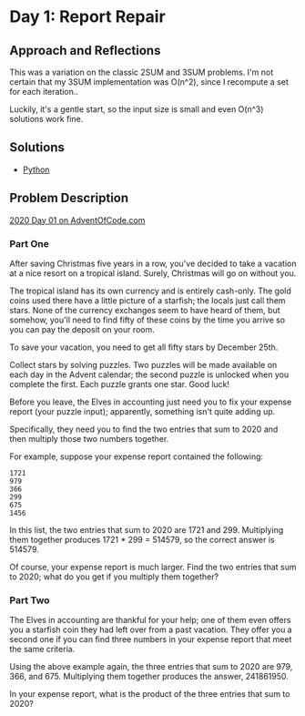 # Day 1: Report Repair

## Approach and Reflections

This was a variation on the classic 2SUM and 3SUM problems. I'm not certain
that my 3SUM implementation was O(n^2), since I recompute a set for each
iteration..

Luckily, it's a gentle start, so the input size is small and even O(n^3)
solutions work fine.

## Solutions

- [Python](../python2020/aoc/day01.py)

## Problem Description

[2020 Day 01 on AdventOfCode.com](https://adventofcode.com/2020/day/1)

### Part One

After saving Christmas five years in a row, you've decided to take a vacation
at a nice resort on a tropical island. Surely, Christmas will go on without
you.

The tropical island has its own currency and is entirely cash-only. The gold
coins used there have a little picture of a starfish; the locals just call
them stars. None of the currency exchanges seem to have heard of them, but
somehow, you'll need to find fifty of these coins by the time you arrive so
you can pay the deposit on your room.

To save your vacation, you need to get all fifty stars by December 25th.

Collect stars by solving puzzles. Two puzzles will be made available on each
day in the Advent calendar; the second puzzle is unlocked when you complete
the first. Each puzzle grants one star. Good luck!

Before you leave, the Elves in accounting just need you to fix your expense
report (your puzzle input); apparently, something isn't quite adding up.

Specifically, they need you to find the two entries that sum to 2020 and then
multiply those two numbers together.

For example, suppose your expense report contained the following:

```
1721
979
366
299
675
1456
```

In this list, the two entries that sum to 2020 are 1721 and 299. Multiplying
them together produces 1721 \* 299 = 514579, so the correct answer is 514579.

Of course, your expense report is much larger. Find the two entries that sum
to 2020; what do you get if you multiply them together?

### Part Two

The Elves in accounting are thankful for your help; one of them even offers
you a starfish coin they had left over from a past vacation. They offer you
a second one if you can find three numbers in your expense report that meet
the same criteria.

Using the above example again, the three entries that sum to 2020 are 979,
366, and 675. Multiplying them together produces the answer, 241861950.

In your expense report, what is the product of the three entries that sum to
2020?
